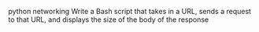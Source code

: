 python networking
Write a Bash script that takes in a URL, sends a request to that URL, and displays the size of the body of the response
